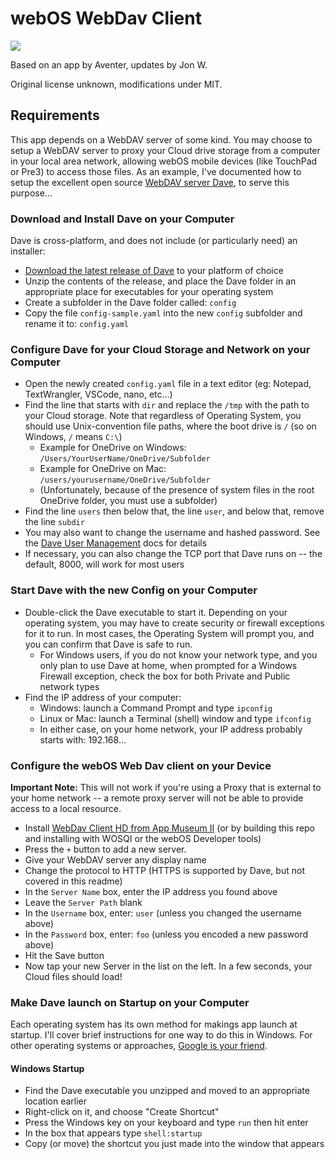 # webOS WebDav Client

<img src="https://raw.githubusercontent.com/codepoet80/webos-webdavclient/master/icon.png">

Based on an app by Aventer, updates by Jon W.

Original license unknown, modifications under MIT.

## Requirements

This app depends on a WebDAV server of some kind. You may choose to setup a WebDAV server to proxy your Cloud drive storage from a computer in your local area network, allowing webOS mobile devices (like TouchPad or Pre3) to access those files. As an example, I've documented how to setup the excellent open source [WebDAV server Dave](https://github.com/micromata/dave), to serve this purpose...

### Download and Install Dave on your Computer

Dave is cross-platform, and does not include (or particularly need) an installer:

* [Download the latest release of Dave](https://github.com/micromata/dave/releases/) to your platform of choice
* Unzip the contents of the release, and place the Dave folder in an appropriate place for executables for your operating system
* Create a subfolder in the Dave folder called: `config`
* Copy the file `config-sample.yaml` into the new `config` subfolder and rename it to: `config.yaml`

### Configure Dave for your Cloud Storage and Network on your Computer

* Open the newly created `config.yaml` file in a text editor (eg: Notepad, TextWrangler, VSCode, nano, etc...)
* Find the line that starts with `dir` and replace the `/tmp` with the path to your Cloud storage. Note that regardless of Operating System, you should use Unix-convention file paths, where the boot drive is `/` (so on Windows, `/` means `C:\`)
    * Example for OneDrive on Windows: `/Users/YourUserName/OneDrive/Subfolder`
    * Example for OneDrive on Mac: `/users/yourusername/OneDrive/Subfolder`
    * (Unfortunately, because of the presence of system files in the root OneDrive folder, you must use a subfolder)
* Find the line `users` then below that, the line `user`, and below that, remove the line `subdir`
* You may also want to change the username and hashed password. See the [Dave User Management](https://github.com/micromata/dave#user-management) docs for details
* If necessary, you can also change the TCP port that Dave runs on -- the default, 8000, will work for most users

### Start Dave with the new Config on your Computer

* Double-click the Dave executable to start it. Depending on your operating system, you may have to create security or firewall exceptions for it to run. In most cases, the Operating System will prompt you, and you can confirm that Dave is safe to run.
    * For Windows users, if you do not know your network type, and you only plan to use Dave at home, when prompted for a Windows Firewall exception, check the box for both Private and Public network types
* Find the IP address of your computer:
    * Windows: launch a Command Prompt and type `ipconfig`
    * Linux or Mac: launch a Terminal (shell) window and type `ifconfig`
    * In either case, on your home network, your IP address probably starts with: 192.168...

### Configure the webOS Web Dav client on your Device

**Important Note:** This will not work if you're using a Proxy that is external to your home network -- a remote proxy server will not be able to provide access to a local resource.

* Install [WebDav Client HD from App Museum II](http://appcatalog.webosarchive.com/showMuseumDetails.php?search=webdav&app=1000505) (or by building this repo and installing with WOSQI or the webOS Developer tools)
* Press the `+` button to add a new server.
* Give your WebDAV server any display name
* Change the protocol to HTTP (HTTPS is supported by Dave, but not covered in this readme)
* In the `Server Name` box, enter the IP address you found above
* Leave the `Server Path` blank
* In the `Username` box, enter: `user` (unless you changed the username above)
* In the `Password` box, enter: `foo` (unless you encoded a new password above)
* Hit the Save button
* Now tap your new Server in the list on the left. In a few seconds, your Cloud files should load!

### Make Dave launch on Startup on your Computer

Each operating system has its own method for makings app launch at startup. I'll cover brief instructions for one way to do this in Windows. For other operating systems or approaches, [Google is your friend](https://www.google.com/search?form=MOZLBR&pc=MOZI&q=making+an+app+run+at+startup+mac).

#### Windows Startup

* Find the Dave executable you unzipped and moved to an appropriate location earlier
* Right-click on it, and choose "Create Shortcut"
* Press the Windows key on your keyboard and type `run` then hit enter
* In the box that appears type `shell:startup`
* Copy (or move) the shortcut you just made into the window that appears
